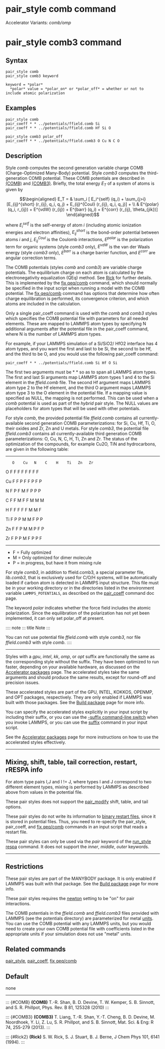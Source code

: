 # pair_style comb command

Accelerator Variants: *comb/omp*

# pair_style comb3 command

## Syntax

``` LAMMPS
pair_style comb
pair_style comb3 keyword
```

    keyword = *polar*
      *polar* value = *polar_on* or *polar_off* = whether or not to include atomic polarization

## Examples

``` LAMMPS
pair_style comb
pair_coeff * * ../potentials/ffield.comb Si
pair_coeff * * ../potentials/ffield.comb Hf Si O

pair_style comb3 polar_off
pair_coeff * * ../potentials/ffield.comb3 O Cu N C O
```

## Description

Style *comb* computes the second generation variable charge COMB
(Charge-Optimized Many-Body) potential. Style *comb3* computes the
third-generation COMB potential. These COMB potentials are described in
[(COMB)](COMB) and [(COMB3)](COMB3). Briefly, the total energy $E_T$ of
a system of atoms is given by

$$\begin{aligned}
E_T  = & \sum_i [ E_i^{self} (q_i) + \sum_{j>i} [E_{ij}^{short} (r_{ij}, q_i, q_j) + E_{ij}^{Coul} (r_{ij}, q_i, q_j)] + \\
       & E^{polar} (q_i, r_{ij}) + E^{vdW} (r_{ij}) + E^{barr} (q_i) + E^{corr} (r_{ij}, \theta_{jik})]
\end{aligned}$$

where $E_i^{self}$ is the self-energy of atom *i* (including atomic
ionization energies and electron affinities), $E_{ij}^{short}$ is the
bond-order potential between atoms *i* and *j*, $E_{ij}^{Coul}$ is the
Coulomb interactions, $E^{polar}$ is the polarization term for organic
systems (style *comb3* only), $E^{vdW}$ is the van der Waals energy
(style *comb3* only), $E^{barr}$ is a charge barrier function, and
$E^{corr}$ are angular correction terms.

The COMB potentials (styles *comb* and *comb3*) are variable charge
potentials. The equilibrium charge on each atom is calculated by the
electronegativity equalization (QEq) method. See [Rick](Rick2) for
further details. This is implemented by the [fix qeq/comb](fix_qeq_comb)
command, which should normally be specified in the input script when
running a model with the COMB potential. The [fix
qeq/comb](fix_qeq_comb) command has options that determine how often
charge equilibration is performed, its convergence criterion, and which
atoms are included in the calculation.

Only a single pair_coeff command is used with the *comb* and *comb3*
styles which specifies the COMB potential file with parameters for all
needed elements. These are mapped to LAMMPS atom types by specifying N
additional arguments after the potential file in the pair_coeff command,
where N is the number of LAMMPS atom types.

For example, if your LAMMPS simulation of a Si/SiO2/ HfO2 interface has
4 atom types, and you want the first and last to be Si, the second to be
Hf, and the third to be O, and you would use the following pair_coeff
command:

``` LAMMPS
pair_coeff * * ../potentials/ffield.comb Si Hf O Si
```

The first two arguments must be \* \* so as to span all LAMMPS atom
types. The first and last Si arguments map LAMMPS atom types 1 and 4 to
the Si element in the *ffield.comb* file. The second Hf argument maps
LAMMPS atom type 2 to the Hf element, and the third O argument maps
LAMMPS atom type 3 to the O element in the potential file. If a mapping
value is specified as NULL, the mapping is not performed. This can be
used when a *comb* potential is used as part of the *hybrid* pair style.
The NULL values are placeholders for atom types that will be used with
other potentials.

For style *comb*, the provided potential file *ffield.comb* contains all
currently-available second generation COMB parameterizations: for Si,
Cu, Hf, Ti, O, their oxides and Zr, Zn and U metals. For style *comb3*,
the potential file *ffield.comb3* contains all currently-available third
generation COMB parameterizations: O, Cu, N, C, H, Ti, Zn and Zr. The
status of the optimization of the compounds, for example Cu2O, TiN and
hydrocarbons, are given in the following table:

  ---- ---- ---- ---- ---- ---- ---- ---- ----
       O    Cu   N    C    H    Ti   Zn   Zr

  O    F    F    F    F    F    F    F    F

  Cu   F    F    P    F    F    P    F    P

  N    F    P    F    M    F    P    P    P

  C    F    F    M    F    F    M    M    M

  H    F    F    F    F    F    M    M    F

  Ti   F    P    P    M    M    F    P    P

  Zn   F    F    P    M    M    P    F    P

  Zr   F    P    P    M    F    P    P    F
  ---- ---- ---- ---- ---- ---- ---- ---- ----

-   F = Fully optimized
-   M = Only optimized for dimer molecule
-   P = in progress, but have it from mixing rule

For style *comb3*, in addition to ffield.comb3, a special parameter
file, *lib.comb3*, that is exclusively used for C/O/H systems, will be
automatically loaded if carbon atom is detected in LAMMPS input
structure. This file must be in your working directory or in the
directories listed in the environment variable `LAMMPS_POTENTIALS`, as
described on the [pair_coeff](pair_coeff) command doc page.

The keyword *polar* indicates whether the force field includes the
atomic polarization. Since the equilibration of the polarization has not
yet been implemented, it can only set polar_off at present.

:::: note
::: title
Note
:::

You can not use potential file *ffield.comb* with style *comb3*, nor
file *ffield.comb3* with style *comb*.
::::

------------------------------------------------------------------------

Styles with a *gpu*, *intel*, *kk*, *omp*, or *opt* suffix are
functionally the same as the corresponding style without the suffix.
They have been optimized to run faster, depending on your available
hardware, as discussed on the [Accelerator packages](Speed_packages)
page. The accelerated styles take the same arguments and should produce
the same results, except for round-off and precision issues.

These accelerated styles are part of the GPU, INTEL, KOKKOS, OPENMP, and
OPT packages, respectively. They are only enabled if LAMMPS was built
with those packages. See the [Build package](Build_package) page for
more info.

You can specify the accelerated styles explicitly in your input script
by including their suffix, or you can use the [-suffix command-line
switch](Run_options) when you invoke LAMMPS, or you can use the
[suffix](suffix) command in your input script.

See the [Accelerator packages](Speed_packages) page for more
instructions on how to use the accelerated styles effectively.

------------------------------------------------------------------------

## Mixing, shift, table, tail correction, restart, rRESPA info

For atom type pairs I,J and I != J, where types I and J correspond to
two different element types, mixing is performed by LAMMPS as described
above from values in the potential file.

These pair styles does not support the [pair_modify](pair_modify) shift,
table, and tail options.

These pair styles do not write its information to [binary restart
files](restart), since it is stored in potential files. Thus, you need
to re-specify the pair_style, pair_coeff, and [fix
qeq/comb](fix_qeq_comb) commands in an input script that reads a restart
file.

These pair styles can only be used via the *pair* keyword of the
[run_style respa](run_style) command. It does not support the *inner*,
*middle*, *outer* keywords.

------------------------------------------------------------------------

## Restrictions

These pair styles are part of the MANYBODY package. It is only enabled
if LAMMPS was built with that package. See the [Build
package](Build_package) page for more info.

These pair styles requires the [newton](newton) setting to be \"on\" for
pair interactions.

The COMB potentials in the *ffield.comb* and *ffield.comb3* files
provided with LAMMPS (see the potentials directory) are parameterized
for metal [units](units). You can use the COMB potential with any LAMMPS
units, but you would need to create your own COMB potential file with
coefficients listed in the appropriate units if your simulation does not
use \"metal\" units.

## Related commands

[pair_style](pair_style), [pair_coeff](pair_coeff), [fix
qeq/comb](fix_qeq_comb)

## Default

none

------------------------------------------------------------------------

::: {#COMB}
**(COMB)** T.-R. Shan, B. D. Devine, T. W. Kemper, S. B. Sinnott, and S.
R. Phillpot, Phys. Rev. B 81, 125328 (2010)
:::

::: {#COMB3}
**(COMB3)** T. Liang, T.-R. Shan, Y.-T. Cheng, B. D. Devine, M.
Noordhoek, Y. Li, Z. Lu, S. R. Phillpot, and S. B. Sinnott, Mat. Sci. &
Eng: R 74, 255-279 (2013).
:::

::: {#Rick2}
**(Rick)** S. W. Rick, S. J. Stuart, B. J. Berne, J Chem Phys 101, 6141
(1994).
:::
